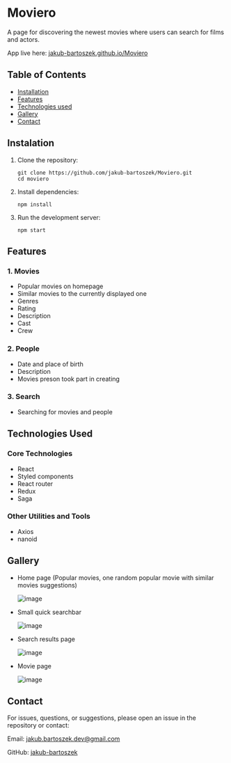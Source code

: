 # Moviero
A page for discovering the newest movies where users can search for films and actors.

App live here: [jakub-bartoszek.github.io/Moviero](https://jakub-bartoszek.github.io/Moviero)

## Table of Contents
- [Installation](#instalation)
- [Features](#features)
- [Technologies used](#technologies-used)
- [Gallery](#gallery)
- [Contact](#contact)

## Instalation
1. Clone the repository:

    ```
    git clone https://github.com/jakub-bartoszek/Moviero.git
    cd moviero
    ```
2. Install dependencies:
    ```
    npm install
    ```
3. Run the development server:
   ```
   npm start
   ```

## Features
### 1. Movies
   - Popular movies on homepage
   - Similar movies to the currently displayed one
   - Genres
   - Rating
   - Description
   - Cast
   - Crew

### 2. People
   - Date and place of birth
   - Description
   - Movies preson took part in creating

### 3. Search
   - Searching for movies and people

## Technologies Used
### Core Technologies
- React
- Styled components
- React router
- Redux
- Saga
### Other Utilities and Tools
- Axios
- nanoid
## Gallery
- Home page (Popular movies, one random popular movie with similar movies suggestions)
  
  ![image](https://github.com/jakub-bartoszek/Moviero/assets/113419864/98c2d404-8a00-4a2d-bb45-ebebad091500)
- Small quick searchbar
  
  ![image](https://github.com/jakub-bartoszek/Moviero/assets/113419864/9c22d96b-a1cc-47f0-a4ca-2291ebfa21bf)
- Search results page
  
  ![image](https://github.com/jakub-bartoszek/Moviero/assets/113419864/e3260e54-3bb3-4d55-a46f-9ec0f92001ad)
- Movie page
  
  ![image](https://github.com/jakub-bartoszek/Moviero/assets/113419864/bbb5f24e-44a9-4cd2-b2e1-0eed6907d842)

## Contact
For issues, questions, or suggestions, please open an issue in the repository or contact:

Email: jakub.bartoszek.dev@gmail.com

GitHub: [jakub-bartoszek](https://github.com/jakub-bartoszek)
